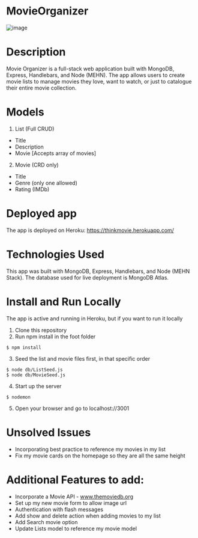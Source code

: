 # MovieOrganizer

![image](https://user-images.githubusercontent.com/46338135/56691763-ba73ba80-66ae-11e9-8519-2a402bd494c6.png)

# Description

Movie Organizer is a full-stack web application built with MongoDB, Express, Handlebars, and Node (MEHN). The app allows users to create movie lists to manage movies they love, want to watch, or just to catalogue their entire movie collection.

# Models

1. List (Full CRUD)

- Title
- Description
- Movie [Accepts array of movies]

2. Movie (CRD only)

- Title
- Genre (only one allowed)
- Rating (IMDb)

# Deployed app

The app is deployed on Heroku: https://thinkmovie.herokuapp.com/

# Technologies Used

This app was built with MongoDB, Express, Handlebars, and Node (MEHN Stack). The database used for live deployment is MongoDB Atlas.

<!-- # The Approach Taken (insert later since you want to add an API) -->

# Install and Run Locally

The app is active and running in Heroku, but if you want to run it locally

1. Clone this repository
2. Run npm install in the foot folder

```
$ npm install
```

3. Seed the list and movie files first, in that specific order

```
$ node db/ListSeed.js
$ node db/MovieSeed.js
```

4. Start up the server

```
$ nodemon
```

5. Open your browser and go to localhost://3001

# Unsolved Issues

- Incorporating best practice to reference my movies in my list
- Fix my movie cards on the homepage so they are all the same height

# Additional Features to add:

- Incorporate a Movie API - www.themoviedb.org
- Set up my new movie form to allow image url
- Authentication with flash messages
- Add show and delete action when adding movies to my list
- Add Search movie option
- Update Lists model to reference my movie model
